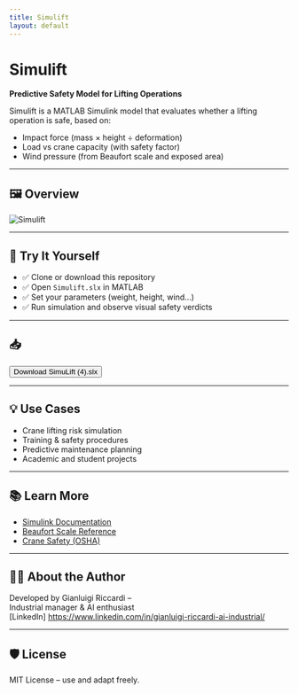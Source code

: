 ```yaml
---
title: Simulift
layout: default
---
```


# Simulift

**Predictive Safety Model for Lifting Operations**

Simulift is a MATLAB Simulink model that evaluates whether a lifting operation is safe, based on:
- Impact force (mass × height ÷ deformation)
- Load vs crane capacity (with safety factor)
- Wind pressure (from Beaufort scale and exposed area)

---

## 🖼️ Overview

![Simulift](https://gianluigiriccardi.github.io/SimuLift/Simulift.png)

---

## 🔧 Try It Yourself

- ✅ Clone or download this repository
- ✅ Open `Simulift.slx` in MATLAB
- ✅ Set your parameters (weight, height, wind…)
- ✅ Run simulation and observe visual safety verdicts

---

## 📥 <a href="https://github.com/GianluigiRiccardi/SimuLift/raw/main/SimuLift%20(4).slx" download>
  <button>Download SimuLift (4).slx</button>
</a>


---

## 💡 Use Cases

- Crane lifting risk simulation
- Training & safety procedures
- Predictive maintenance planning
- Academic and student projects

---

## 📚 Learn More

- [Simulink Documentation](https://www.mathworks.com/help/simulink/)
- [Beaufort Scale Reference](https://en.wikipedia.org/wiki/Beaufort_scale)
- [Crane Safety (OSHA)](https://www.osha.gov/cranes-derricks)

---

## 👨‍💻 About the Author

Developed by Gianluigi Riccardi –  
Industrial manager & AI enthusiast  
[LinkedIn] https://www.linkedin.com/in/gianluigi-riccardi-ai-industrial/

---

## 🛡️ License

MIT License – use and adapt freely.
